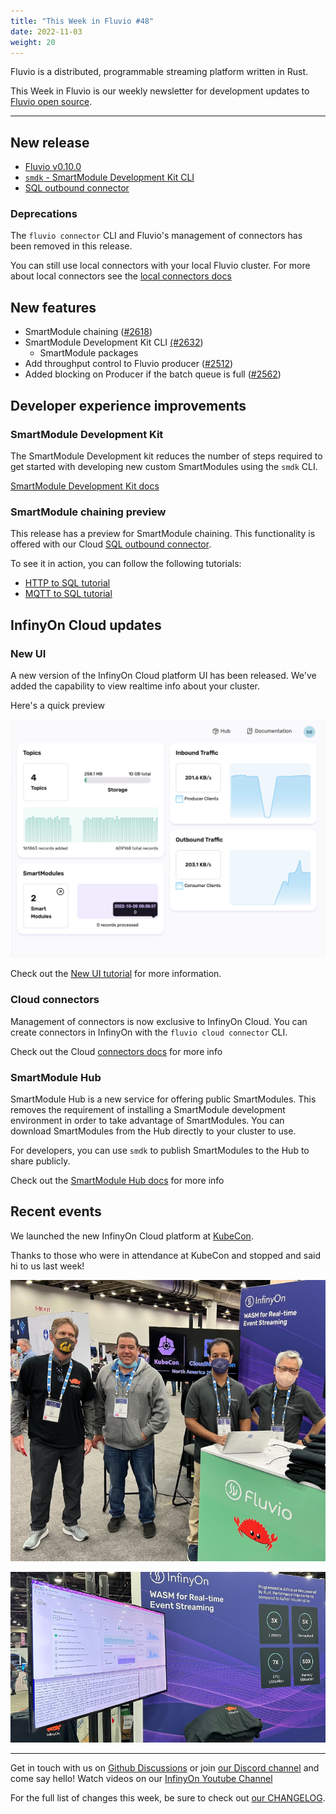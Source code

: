 ```yaml
---
title: "This Week in Fluvio #48"
date: 2022-11-03
weight: 20
---
```

Fluvio is a distributed, programmable streaming platform written in Rust.

This Week in Fluvio is our weekly newsletter for development updates to [Fluvio open source].

---

## New release

* [Fluvio v0.10.0](https://github.com/infinyon/fluvio/releases/tag/v0.10.0)
* [`smdk` - SmartModule Development Kit CLI]
* [SQL outbound connector]

### Deprecations
The `fluvio connector` CLI and Fluvio's management of connectors has been
removed in this release.

You can still use local connectors with your local Fluvio cluster. For more
about local connectors see the [local connectors docs]

## New features

* SmartModule chaining ([#2618](https://github.com/infinyon/fluvio/pull/2618))
* SmartModule Development Kit CLI [(#2632](https://github.com/infinyon/fluvio/pull/2632))
  * SmartModule packages
* Add throughput control to Fluvio producer ([#2512](https://github.com/infinyon/fluvio/pull/2512))
* Added blocking on Producer if the batch queue is full ([#2562](https://github.com/infinyon/fluvio/pull/2562))


## Developer experience improvements

### SmartModule Development Kit
The SmartModule Development kit reduces the number of steps required to get started with developing new custom SmartModules using the `smdk` CLI.

[SmartModule Development Kit docs]

### SmartModule chaining preview
This release has a preview for SmartModule chaining. This functionality is offered with our Cloud [SQL outbound connector].

To see it in action, you can follow the following tutorials:

* [HTTP to SQL tutorial]
* [MQTT to SQL tutorial]

## InfinyOn Cloud updates

### New UI
A new version of the InfinyOn Cloud platform UI has been released. We've added the capability to view realtime info about your cluster.

Here's a quick preview

![A cropped screenshot of the new InfinyOn Cloud web UI](images/0048/cloud-dashboard-screenshot.png)

Check out the [New UI tutorial] for more information.

### Cloud connectors
Management of connectors is now exclusive to InfinyOn Cloud. You can create connectors in InfinyOn with the `fluvio cloud connector` CLI.

Check out the Cloud [connectors docs] for more info

### SmartModule Hub
SmartModule Hub is a new service for offering public SmartModules. This removes the requirement of installing a SmartModule development environment in order to take advantage of SmartModules. You can download SmartModules from the Hub directly to your cluster to use.

For developers, you can use `smdk` to publish SmartModules to the Hub to share publicly.

Check out the [SmartModule Hub docs] for more info


## Recent events

We launched the new InfinyOn Cloud platform at [KubeCon](https://events.linuxfoundation.org/kubecon-cloudnativecon-north-america/).

Thanks to those who were in attendance at KubeCon and stopped and said hi to us last week!

![A group photo at KubeCon22 with members of the InfinyOn team](images/0048/infinyon-booth-team.png)

![A photo of the InfinyOn booth. A screen with the InfinyOn Cloud dashboard displayed in front of an InfinyOn branded purple background](images/0048/infinyon-booth-ui.png)

[`smdk` - SmartModule Development Kit CLI]: ../docs/fluvio/cli/smdk
[SQL outbound connector]: ../docs/hub/connectors/outbound/sql
[local connectors docs]: ../docs/hub/connectors
[SmartModule Development Kit docs]: ../docs/fluvio/cli/smdk
[HTTP to SQL tutorial]: ../docs/fluvio/tutorials/http-to-sql
[MQTT to SQL tutorial]: ../docs/fluvio/tutorials/mqtt-to-sql
[New UI tutorial]: ../docs/cloud/overview
[connectors docs]: ../docs/hub/connectors
[SmartModule Hub docs]: ../docs/cloud/hub/overview

---

Get in touch with us on [Github Discussions] or join [our Discord channel] and come say hello! Watch videos on our [InfinyOn Youtube Channel]

For the full list of changes this week, be sure to check out [our CHANGELOG].

[Fluvio open source]: https://github.com/infinyon/fluvio
[our CHANGELOG]: https://github.com/infinyon/fluvio/blob/master/CHANGELOG.md
[our Discord channel]: https://discordapp.com/invite/bBG2dTz
[Github Discussions]: https://github.com/infinyon/fluvio/discussions
[InfinyOn Youtube Channel]: https://www.youtube.com/@InfinyOn
